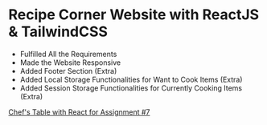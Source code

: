 # Recipe Corner Website with ReactJS & TailwindCSS

- Fulfilled All the Requirements
- Made the Website Responsive
- Added Footer Section (Extra)
- Added Local Storage Functionalities for Want to Cook Items (Extra)
- Added Session Storage Functionalities for Currently Cooking Items (Extra)

[Chef's Table with React for Assignment #7](https://github.com/ProgrammingHero1/B9A7-CHEFS-TABLE)